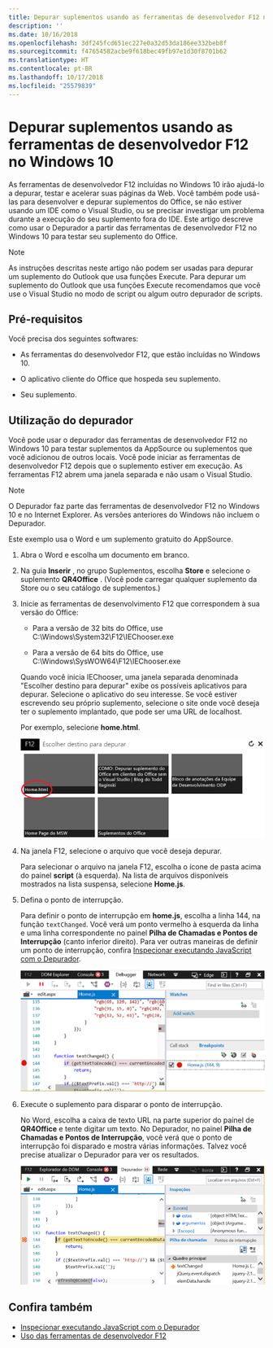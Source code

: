 ```yaml
---
title: Depurar suplementos usando as ferramentas de desenvolvedor F12 no Windows 10
description: ''
ms.date: 10/16/2018
ms.openlocfilehash: 3df245fcd651ec227e0a32d53da186ee332beb8f
ms.sourcegitcommit: f47654582acbe9f618bec49fb97e1d30f8701b62
ms.translationtype: HT
ms.contentlocale: pt-BR
ms.lasthandoff: 10/17/2018
ms.locfileid: "25579839"
---
```

# <a name="debug-add-ins-using-f12-developer-tools-on-windows-10"></a>Depurar suplementos usando as ferramentas de desenvolvedor F12 no Windows 10

As ferramentas de desenvolvedor F12 incluídas no Windows 10 irão ajudá-lo a depurar, testar e acelerar suas páginas da Web. Você também pode usá-las para desenvolver e depurar suplementos do Office, se não estiver usando um IDE como o Visual Studio, ou se precisar investigar um problema durante a execução do seu suplemento fora do IDE. Este artigo descreve como usar o Depurador a partir das ferramentas de desenvolvedor F12 no Windows 10 para testar seu suplemento do Office.

> [!NOTE]
> As instruções descritas neste artigo não podem ser usadas para depurar um suplemento do Outlook que usa funções Execute. Para depurar um suplemento do Outlook que usa funções Execute recomendamos que você use o Visual Studio no modo de script ou algum outro depurador de scripts.

## <a name="prerequisites"></a>Pré-requisitos

Você precisa dos seguintes softwares:

- As ferramentas do desenvolvedor F12, que estão incluídas no Windows 10. 
    
- O aplicativo cliente do Office que hospeda seu suplemento. 
    
- Seu suplemento. 

## <a name="using-the-debugger"></a>Utilização do depurador

Você pode usar o depurador das ferramentas de desenvolvedor F12 no Windows 10 para testar suplementos da AppSource ou suplementos que você adicionou de outros locais. Você pode iniciar as ferramentas de desenvolvedor F12 depois  que o suplemento estiver em execução. As ferramentas F12 abrem uma janela separada e não usam o Visual Studio.

> [!NOTE]
> O Depurador faz parte das ferramentas de desenvolvedor F12 no Windows 10 e no Internet Explorer. As versões anteriores do Windows não incluem o Depurador. 

Este exemplo usa o Word e um suplemento gratuito do AppSource.

1. Abra o Word e escolha um documento em branco. 
    
2. Na guia **Inserir** , no grupo Suplementos, escolha **Store** e selecione o suplemento **QR4Office** . (Você pode carregar qualquer suplemento da Store ou o seu catálogo de suplementos.)
    
3. Inicie as ferramentas de desenvolvimento F12 que correspondem à sua versão do Office:
    
   - Para a versão de 32 bits do Office, use C:\Windows\System32\F12\IEChooser.exe
    
   - Para a versão de 64 bits do Office, use C:\Windows\SysWOW64\F12\IEChooser.exe
    
   Quando você inicia IEChooser, uma janela separada denominada "Escolher destino para depurar" exibe os possíveis aplicativos para depurar. Selecione o aplicativo do seu interesse. Se você estiver escrevendo seu próprio suplemento, selecione o site onde você deseja ter o suplemento implantado, que pode ser uma URL de localhost. 
    
   Por exemplo, selecione **home.html**. 
    
   ![Tela do IEChooser, apontando para o suplemento de bolhas](../images/choose-target-to-debug.png)

4. Na janela F12, selecione o arquivo que você deseja depurar.
    
   Para selecionar o arquivo na janela F12, escolha o ícone de pasta acima do painel **script** (à esquerda). Na lista de arquivos disponíveis mostrados na lista suspensa, selecione **Home.js**.
    
5. Defina o ponto de interrupção.
    
   Para definir o ponto de interrupção em **home.js**, escolha a linha 144, na função `textChanged`. Você verá um ponto vermelho à esquerda da linha e uma linha correspondente no painel **Pilha de Chamadas e Pontos de Interrupção** (canto inferior direito). Para ver outras maneiras de definir um ponto de interrupção, confira [Inspecionar executando JavaScript com o Depurador](https://docs.microsoft.com/previous-versions/windows/internet-explorer/ie-developer/samples/dn255007(v=vs.85)). 
    
   ![Depurador com ponto de interrupção no arquivo home.js](../images/debugger-home-js-02.png)

6. Execute o suplemento para disparar o ponto de interrupção.
    
   No Word, escolha a caixa de texto URL na parte superior do painel de **QR4Office** e tente digitar um texto. No Depurador, no painel **Pilha de Chamadas e Pontos de Interrupção**, você verá que o ponto de interrupção foi disparado e mostra várias informações. Talvez você precise atualizar o Depurador para ver os resultados.
    
   ![Depurador com resultados do ponto de interrupção disparado](../images/debugger-home-js-01.png)


## <a name="see-also"></a>Confira também

- [Inspecionar executando JavaScript com o Depurador](https://docs.microsoft.com/previous-versions/windows/internet-explorer/ie-developer/samples/dn255007(v=vs.85))
- [Uso das ferramentas de desenvolvedor F12](https://docs.microsoft.com/previous-versions/windows/internet-explorer/ie-developer/samples/bg182326(v=vs.85))

